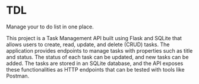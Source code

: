 # TDL
Manage your to do list in one place.

This project is a Task Management API built using Flask and SQLite that allows users to create, read, update, and delete (CRUD) tasks. The application provides endpoints to manage tasks with properties such as title and status. The status of each task can be updated, and new tasks can be added. The tasks are stored in an SQLite database, and the API exposes these functionalities as HTTP endpoints that can be tested with tools like Postman.
